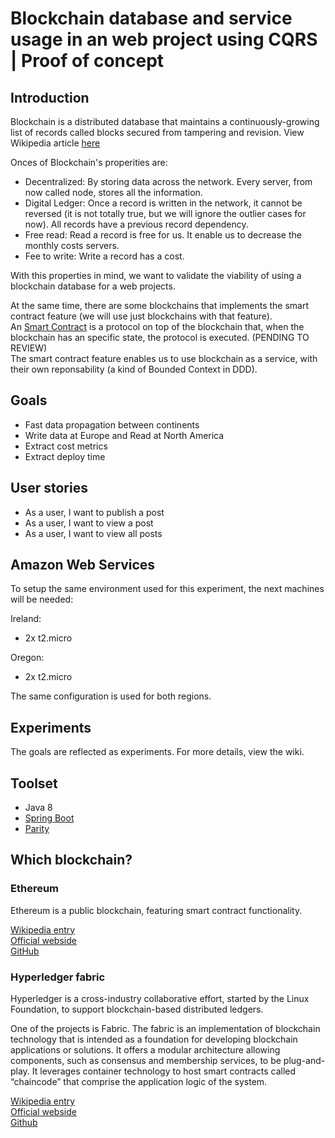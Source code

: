 # Blockchain database and service usage in an web project using CQRS | Proof of concept

## Introduction

Blockchain is a distributed database that maintains a continuously-growing list of records called blocks secured from tampering and revision. View Wikipedia article [here](https://en.wikipedia.org/wiki/Blockchain_(database))

Onces of Blockchain's properities are:

* Decentralized: By storing data across the network. Every server, from now called node, stores all the information.
* Digital Ledger: Once a record is written in the network, it cannot be reversed (it is not totally true, but we will ignore the outlier cases for now). All records have a previous record dependency.
* Free read: Read a record is free for us. It enable us to decrease the monthly costs servers.
* Fee to write: Write a record has a cost.

With this properties in mind, we want to validate the viability of using a blockchain database for a web projects.

At the same time, there are some blockchains that implements the smart contract feature (we will use just blockchains with that feature).  
An [Smart Contract](https://en.wikipedia.org/wiki/Smart_contract) is a protocol on top of the blockchain that, when the blockchain has an specific state, the protocol is executed.  (PENDING TO REVIEW)  
The smart contract feature enables us to use blockchain as a service, with their own reponsability (a kind of Bounded Context in DDD).

## Goals

* Fast data propagation between continents
* Write data at Europe and Read at North America
* Extract cost metrics
* Extract deploy time

## User stories

* As a user, I want to publish a post
* As a user, I want to view a post
* As a user, I want to view all posts

## Amazon Web Services

To setup the same environment used for this experiment, the next machines will be needed:

Ireland:
* 2x t2.micro

Oregon:
* 2x t2.micro

The same configuration is used for both regions.

## Experiments

The goals are reflected as experiments. For more details, view the wiki.

## Toolset

* Java 8
* [Spring Boot](https://spring.io/)
* [Parity](https://ethcore.io/parity.html)

## Which blockchain?

### Ethereum

Ethereum is a public blockchain, featuring smart contract functionality.

[Wikipedia entry](https://en.wikipedia.org/wiki/Ethereum)  
[Official webside](https://www.ethereum.org/)  
[GitHub](https://github.com/ethereum)  

### Hyperledger fabric

Hyperledger is a cross-industry collaborative effort, started by the Linux Foundation, to support blockchain-based distributed ledgers.

One of the projects is Fabric.
The fabric is an implementation of blockchain technology that is intended as a foundation for developing blockchain applications or solutions. It offers a modular architecture allowing components, such as consensus and membership services, to be plug-and-play. It leverages container technology to host smart contracts called “chaincode” that comprise the application logic of the system.

[Wikipedia entry](https://en.wikipedia.org/wiki/Hyperledger)  
[Official webside](https://www.hyperledger.org/)  
[Github](https://github.com/hyperledger/fabric)  
